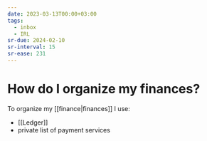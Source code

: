 ```yaml
---
date: 2023-03-13T00:00+03:00
tags:
  - inbox
  - IRL
sr-due: 2024-02-10
sr-interval: 15
sr-ease: 231
---
```


# How do I organize my finances?

To organize my [[finance|finances]] I use:

- [[Ledger]]
- private list of payment services
